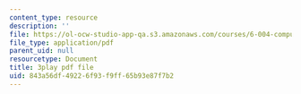```yaml
---
content_type: resource
description: ''
file: https://ol-ocw-studio-app-qa.s3.amazonaws.com/courses/6-004-computation-structures-spring-2017/843a56df49226f93f9ff65b93e87f7b2_yRvgtY49eXE.pdf
file_type: application/pdf
parent_uid: null
resourcetype: Document
title: 3play pdf file
uid: 843a56df-4922-6f93-f9ff-65b93e87f7b2
---
```

